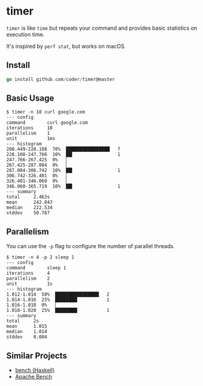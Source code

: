 # timer

`timer` is like `time` but repeats your command and provides basic statistics on execution time.

It's inspired by `perf stat`, but works on macOS.

## Install

```go
go install github.com/coder/timer@master
```

## Basic Usage

```shell script
$ timer -n 10 curl google.com
--- config
command        curl google.com
iterations     10
parallelism    1
unit           1ms
--- histogram
208.449-228.108  70%  ████████████████▏  7
228.108-247.766  10%  ██▎                1
247.766-267.425  0%   ▏                  
267.425-287.084  0%   ▏                  
287.084-306.742  10%  ██▎                1
306.742-326.401  0%   ▏                  
326.401-346.060  0%   ▏                  
346.060-365.719  10%  ██▎                1
--- summary
total     2.463s
mean      242.043
median    222.534
stddev    50.767
```

## Parallelism

You can use the `-p` flag to configure the number of parallel threads.

```shell script
$ timer -n 4 -p 2 sleep 1
--- config
command        sleep 1
iterations     4
parallelism    2
unit           1s
--- histogram
1.012-1.014  50%  ████████████████▏  2
1.014-1.016  25%  ████████▏          1
1.016-1.018  0%   ▏                  
1.018-1.020  25%  ████████▏          1
--- summary
total     2s
mean      1.015
median    1.014
stddev    0.004
```

## Similar Projects

- [bench (Haskell)](https://hackage.haskell.org/package/bench)
- [Apache Bench](https://httpd.apache.org/docs/2.4/programs/ab.html)

